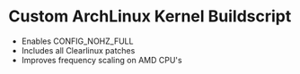 # Custom ArchLinux Kernel Buildscript
* Enables CONFIG_NOHZ_FULL
* Includes all Clearlinux patches
* Improves frequency scaling on AMD CPU's
